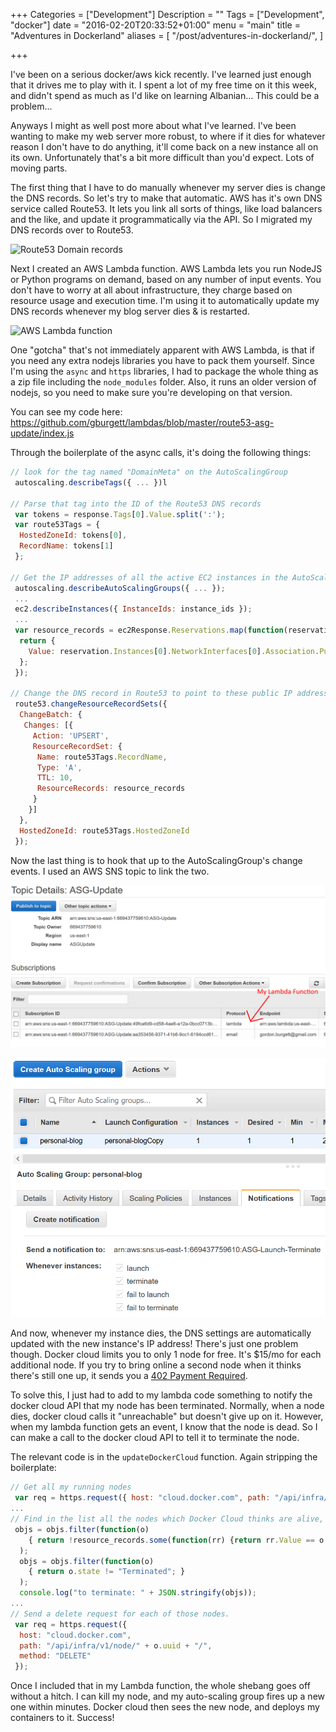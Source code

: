+++
Categories = ["Development"]
Description = ""
Tags = ["Development", "docker"]
date = "2016-02-20T20:33:52+01:00"
menu = "main"
title = "Adventures in Dockerland"
aliases = [
  "/post/adventures-in-dockerland/",
]

+++

I've been on a serious docker/aws kick recently.  I've learned just enough that it drives me to play with it.  I spent a lot of my free time on it this week, and didn't spend as much as I'd like on learning Albanian... This could be a problem...

Anyways I might as well post more about what I've learned.  I've been wanting to make my web server more robust, to where if it dies for whatever reason I don't have to do anything, it'll come back on a new instance all on its own.  Unfortunately that's a bit more difficult than you'd expect.  Lots of moving parts.

The first thing that I have to do manually whenever my server dies is change the DNS records.  So let's try to make that automatic.  AWS has it's own DNS service called Route53.  It lets you link all sorts of things, like load balancers and the like, and update it programmatically via the API.  So I migrated my DNS records over to Route53.

![Route53 Domain records](/images/2016/route53-dns.640x.png)

Next I created an AWS Lambda function.  AWS Lambda lets you run NodeJS or Python programs on demand, based on any number of input events.  You don't have to worry at all about infrastructure, they charge based on resource usage and execution time.  I'm using it to automatically update my DNS records whenever my blog server dies & is restarted.

![AWS Lambda function](/images/2016/aws-lambda-config.640x.png)

One "gotcha" that's not immediately apparent with AWS Lambda, is that if you need any extra nodejs libraries you have to pack them yourself.  Since I'm using the `async` and `https` libraries, I had to package the whole thing as a zip file including the `node_modules` folder.  Also, it runs an older version of nodejs, so you need to make sure you're developing on that version.

You can see my code here: https://github.com/gburgett/lambdas/blob/master/route53-asg-update/index.js

Through the boilerplate of the async calls, it's doing the following things:

```javascript
// look for the tag named "DomainMeta" on the AutoScalingGroup
 autoscaling.describeTags({ ... })l

// Parse that tag into the ID of the Route53 DNS records
 var tokens = response.Tags[0].Value.split(':');
 var route53Tags = {
  HostedZoneId: tokens[0],
  RecordName: tokens[1]
 };

// Get the IP addresses of all the active EC2 instances in the AutoScalingGroup
 autoscaling.describeAutoScalingGroups({ ... });
 ...
 ec2.describeInstances({ InstanceIds: instance_ids });
 ...
 var resource_records = ec2Response.Reservations.map(function(reservation) {
  return {
    Value: reservation.Instances[0].NetworkInterfaces[0].Association.PublicIp
  };
 });

// Change the DNS record in Route53 to point to these public IP addresses
 route53.changeResourceRecordSets({
  ChangeBatch: {
   Changes: [{
     Action: 'UPSERT',
     ResourceRecordSet: {
      Name: route53Tags.RecordName,
      Type: 'A',
      TTL: 10,
      ResourceRecords: resource_records
     }
    }]
  },
  HostedZoneId: route53Tags.HostedZoneId
 });
```

Now the last thing is to hook that up to the AutoScalingGroup's change events.  I used an AWS SNS topic to link the two.

![the SNS topic](/images/2016/aws-sns-topic.png)

![The Auto-Scaling group](/images/2016/aws-asg-notifications.png)

And now, whenever my instance dies, the DNS settings are automatically updated with the new instance's IP address!  There's just one problem though.  Docker cloud limits you to only 1 node for free.  It's $15/mo for each additional node.  If you try to bring online a second node when it thinks there's still one up, it sends you a [402 Payment Required](https://en.wikipedia.org/wiki/List_of_HTTP_status_codes#4xx_Client_Error).

To solve this, I just had to add to my lambda code something to notify the docker cloud API that my node has been terminated.  Normally, when a node dies, docker cloud calls it "unreachable" but doesn't give up on it.  However, when my lambda function gets an event, I know that the node is dead.  So I can make a call to the docker cloud API to tell it to terminate the node.

The relevant code is in the `updateDockerCloud` function.  Again stripping the boilerplate:

```javascript
// Get all my running nodes
 var req = https.request({ host: "cloud.docker.com", path: "/api/infra/v1/node/", method: "GET"});
...
// Find in the list all the nodes which Docker Cloud thinks are alive, but aren't.
 objs = objs.filter(function(o) 
    { return !resource_records.some(function(rr) {return rr.Value == o.public_ip;}); }
  );
  objs = objs.filter(function(o)
    { return o.state != "Terminated"; }
  );
  console.log("to terminate: " + JSON.stringify(objs));
...
// Send a delete request for each of those nodes.
 var req = https.request({
  host: "cloud.docker.com",
  path: "/api/infra/v1/node/" + o.uuid + "/",
  method: "DELETE"
 });
```

Once I included that in my Lambda function, the whole shebang goes off without a hitch.  I can kill my node, and my auto-scaling group fires up a new one within minutes.  Docker cloud then sees the new node, and deploys my containers to it.  Success!